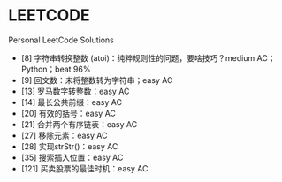 # LEETCODE
Personal LeetCode Solutions

- [8] 字符串转换整数 (atoi)：纯粹规则性的问题，要啥技巧？medium AC；Python；beat 96%
- [9] 回文数：未将整数转为字符串；easy AC
- [13] 罗马数字转整数：easy AC
- [14] 最长公共前缀：easy AC
- [20] 有效的括号：easy AC
- [21] 合并两个有序链表：easy AC
- [27] 移除元素：easy AC
- [28] 实现strStr()：easy AC
- [35] 搜索插入位置：easy AC
- [121] 买卖股票的最佳时机：easy AC